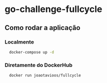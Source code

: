 # go-challenge-fullcycle

## Como rodar a aplicação

### Localmente
   ```zsh
     docker-compose up -d
   ```

### Diretamente do DockerHub

   ```zsh
     docker run joaotavioos/fullcycle
   ```
